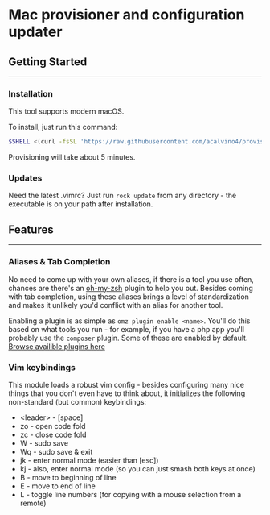 # Mac provisioner and configuration updater

## Getting Started

------------------

### Installation

This tool supports modern macOS.

To install, just run this command:

```bash
$SHELL <(curl -fsSL 'https://raw.githubusercontent.com/acalvino4/provision-mac/main/installer')
```

Provisioning will take about 5 minutes.

### Updates

Need the latest .vimrc? Just run `rock update` from any directory - the executable is on your path after installation.

## Features

------------------

### Aliases & Tab Completion

No need to come up with your own aliases, if there is a tool you use often, chances are there's an [oh-my-zsh](https://github.com/ohmyzsh/ohmyzsh/wiki/Plugins-Overview_) plugin to help you out. Besides coming with tab completion, using these aliases brings a level of standardization and makes it unlikely you'd conflict with an alias for another tool.

Enabling a plugin is as simple as `omz plugin enable <name>`. You'll do this based on what tools you run - for example, if you have a php app you'll probably use the `composer` plugin. Some of these are enabled by default. [Browse availible plugins here](https://github.com/ohmyzsh/ohmyzsh/wiki/Plugins)

### Vim keybindings

This module loads a robust vim config - besides configuring many nice things that you don't even have to think about, it initializes the following non-standard (but common) keybindings:

* \<leader> - \[space]
* zo - open code fold
* zc - close code fold
* W  - sudo save
* Wq - sudo save & exit
* jk - enter normal mode (easier than [esc])
* kj - also, enter normal mode (so you can just smash both keys at once)
* B  - move to beginning of line
* E  - move to end of line
* L  - toggle line numbers (for copying with a mouse selection from a remote)

